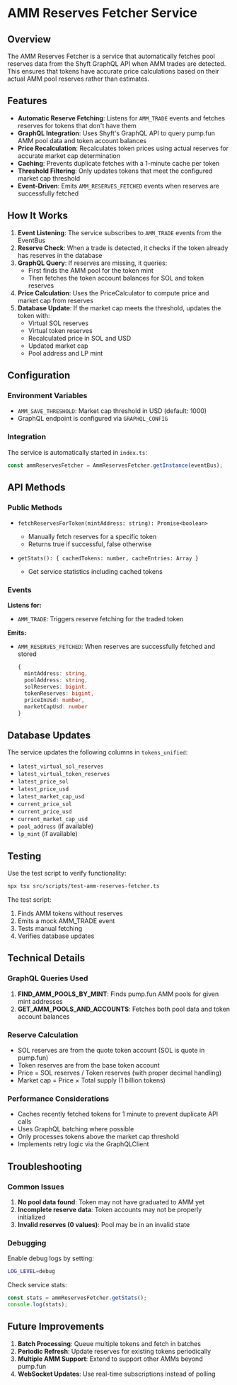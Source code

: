 # AMM Reserves Fetcher Service

## Overview

The AMM Reserves Fetcher is a service that automatically fetches pool reserves data from the Shyft GraphQL API when AMM trades are detected. This ensures that tokens have accurate price calculations based on their actual AMM pool reserves rather than estimates.

## Features

- **Automatic Reserve Fetching**: Listens for `AMM_TRADE` events and fetches reserves for tokens that don't have them
- **GraphQL Integration**: Uses Shyft's GraphQL API to query pump.fun AMM pool data and token account balances
- **Price Recalculation**: Recalculates token prices using actual reserves for accurate market cap determination
- **Caching**: Prevents duplicate fetches with a 1-minute cache per token
- **Threshold Filtering**: Only updates tokens that meet the configured market cap threshold
- **Event-Driven**: Emits `AMM_RESERVES_FETCHED` events when reserves are successfully fetched

## How It Works

1. **Event Listening**: The service subscribes to `AMM_TRADE` events from the EventBus
2. **Reserve Check**: When a trade is detected, it checks if the token already has reserves in the database
3. **GraphQL Query**: If reserves are missing, it queries:
   - First finds the AMM pool for the token mint
   - Then fetches the token account balances for SOL and token reserves
4. **Price Calculation**: Uses the PriceCalculator to compute price and market cap from reserves
5. **Database Update**: If the market cap meets the threshold, updates the token with:
   - Virtual SOL reserves
   - Virtual token reserves
   - Recalculated price in SOL and USD
   - Updated market cap
   - Pool address and LP mint

## Configuration

### Environment Variables

- `AMM_SAVE_THRESHOLD`: Market cap threshold in USD (default: 1000)
- GraphQL endpoint is configured via `GRAPHQL_CONFIG`

### Integration

The service is automatically started in `index.ts`:

```typescript
const ammReservesFetcher = AmmReservesFetcher.getInstance(eventBus);
```

## API Methods

### Public Methods

- `fetchReservesForToken(mintAddress: string): Promise<boolean>`
  - Manually fetch reserves for a specific token
  - Returns true if successful, false otherwise
  
- `getStats(): { cachedTokens: number, cacheEntries: Array }`
  - Get service statistics including cached tokens

### Events

**Listens for:**
- `AMM_TRADE`: Triggers reserve fetching for the traded token

**Emits:**
- `AMM_RESERVES_FETCHED`: When reserves are successfully fetched and stored
  ```typescript
  {
    mintAddress: string,
    poolAddress: string,
    solReserves: bigint,
    tokenReserves: bigint,
    priceInUsd: number,
    marketCapUsd: number
  }
  ```

## Database Updates

The service updates the following columns in `tokens_unified`:
- `latest_virtual_sol_reserves`
- `latest_virtual_token_reserves`
- `latest_price_sol`
- `latest_price_usd`
- `latest_market_cap_usd`
- `current_price_sol`
- `current_price_usd`
- `current_market_cap_usd`
- `pool_address` (if available)
- `lp_mint` (if available)

## Testing

Use the test script to verify functionality:

```bash
npx tsx src/scripts/test-amm-reserves-fetcher.ts
```

The test script:
1. Finds AMM tokens without reserves
2. Emits a mock AMM_TRADE event
3. Tests manual fetching
4. Verifies database updates

## Technical Details

### GraphQL Queries Used

1. **FIND_AMM_POOLS_BY_MINT**: Finds pump.fun AMM pools for given mint addresses
2. **GET_AMM_POOLS_AND_ACCOUNTS**: Fetches both pool data and token account balances

### Reserve Calculation

- SOL reserves are from the quote token account (SOL is quote in pump.fun)
- Token reserves are from the base token account
- Price = SOL reserves / Token reserves (with proper decimal handling)
- Market cap = Price × Total supply (1 billion tokens)

### Performance Considerations

- Caches recently fetched tokens for 1 minute to prevent duplicate API calls
- Uses GraphQL batching where possible
- Only processes tokens above the market cap threshold
- Implements retry logic via the GraphQLClient

## Troubleshooting

### Common Issues

1. **No pool data found**: Token may not have graduated to AMM yet
2. **Incomplete reserve data**: Token accounts may not be properly initialized
3. **Invalid reserves (0 values)**: Pool may be in an invalid state

### Debugging

Enable debug logs by setting:
```bash
LOG_LEVEL=debug
```

Check service stats:
```typescript
const stats = ammReservesFetcher.getStats();
console.log(stats);
```

## Future Improvements

1. **Batch Processing**: Queue multiple tokens and fetch in batches
2. **Periodic Refresh**: Update reserves for existing tokens periodically
3. **Multiple AMM Support**: Extend to support other AMMs beyond pump.fun
4. **WebSocket Updates**: Use real-time subscriptions instead of polling
